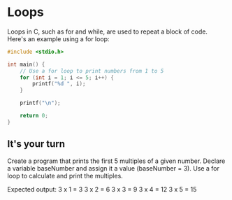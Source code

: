 # Loops

Loops in C, such as for and while, are used to repeat a block of code. Here's an example using a for loop:

```c
#include <stdio.h>

int main() {
    // Use a for loop to print numbers from 1 to 5
    for (int i = 1; i <= 5; i++) {
        printf("%d ", i);
    }

    printf("\n");

    return 0;
}
```

## It's your turn 

Create a program that prints the first 5 multiples of a given number. Declare a variable baseNumber and assign it a value (baseNumber = 3). Use a for loop to calculate and print the multiples.

Expected output: 
3 x 1 = 3
3 x 2 = 6
3 x 3 = 9
3 x 4 = 12
3 x 5 = 15
